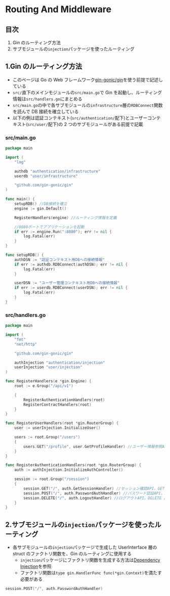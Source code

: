 # Routing And Middleware

## 目次

1. Gin のルーティング方法
2. サブモジュールの`injection`パッケージを使ったルーティング

## 1.Gin のルーティング方法

- このページは Go の Web フレームワーク[gin-gonic/gin](https://github.com/gin-gonic/gin)を使う前提で記述している
- `src/`直下のメインモジュールの`src/main.go`で Gin を起動し、ルーティング情報は`src/handlers.go`にまとめる
- `src/main.go`の中で各サブモジュールの`infrastructure`層の`RDBConnect`関数を読んで DB 接続を確立している
- 以下の例は認証コンテキスト(`src/authentication/`配下)とユーザーコンテキスト(`src/user/`配下)の 2 つのサブモジュールがある前提で記載

### src/main.go

```go
package main

import (
    "log"

    authdb "authentication/infrastructure"
    userdb "user/infrastructure"

    "github.com/gin-gonic/gin"
)

func main() {
    setupRDB() //DB接続を確立
    engine := gin.Default()

    RegisterHandlers(engine) //ルーティング情報を定義

    //8080ポートでアプリケーションを起動
    if err := engine.Run(":8080"); err != nil {
        log.Fatal(err)
    }
}

func setupRDB() {
    authDSN := "認証コンテキスト用DBへの接続情報"
    if err := authdb.RDBConnect(authDSN); err != nil {
        log.Fatal(err)
    }

    userDSN := "ユーザー管理コンテキスト用DBへの接続情報"
    if err := userdb.RDBConnect(userDSN); err != nil {
        log.Fatal(err)
    }
}
```

### src/handlers.go

```go
package main

import (
    "fmt"
    "net/http"

    "github.com/gin-gonic/gin"

    authInjection "authentication/injection"
    userInjection "user/injection"
)

func RegisterHandlers(e *gin.Engine) {
    root := e.Group("/api/v1")

    {
        RegisterAuthenticationHandlers(root)
        RegisterContractHandlers(root)
    }
}

func RegisterUserHandlers(root *gin.RouterGroup) {
    user := userInjection.InitializeUser()

    users := root.Group("/users")
    {
        users.GET("/profile", user.GetProfileHandler) //ユーザー情報参照API。GET /api/v1/users/profile
    }
}

func RegisterAuthenticationHandlers(root *gin.RouterGroup) {
    auth := authInjection.InitializeAuthController()

    session := root.Group("/session")
    {
        session.GET("/", auth.GetSessionHandler) //セッション確認API。GET /api/v1/session/
        session.POST("/", auth.PasswordAuthHandler) //パスワード認証API。POST /api/v1/session/
        session.DELETE("/", auth.LogoutHandler) //ログアウトAPI。DELETE /api/v1/session/
    }
}
```

## 2.サブモジュールの`injection`パッケージを使ったルーティング

- 各サブモジュールの`injection`パッケージで生成した UserInterface 層の struct のファクトリ関数を、Gin のルーティングに使用する
  - `injection`パッケージにファクトリ関数を生成する方法は[Dependency Injection](./dependency-injection.md)を参照
  - ファクトリ関数は`type gin.HandlerFunc func(*gin.Context)`を満たす必要がある

```go
session.POST("/", auth.PasswordAuthHandler)
```
